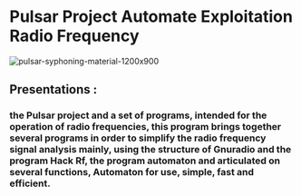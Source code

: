 # Pulsar Project Automate Exploitation Radio Frequency
![pulsar-syphoning-material-1200x900](https://user-images.githubusercontent.com/59021489/72664472-960afb80-39fe-11ea-9d0e-f7a7d8e15904.jpg)
## Presentations :
###  the Pulsar project and a set of programs, intended for the operation of radio frequencies, this program brings together several programs in order to simplify the radio frequency signal analysis mainly, using the structure of Gnuradio and the program Hack Rf, the program automaton and articulated on several functions, Automaton for use, simple, fast and efficient.
